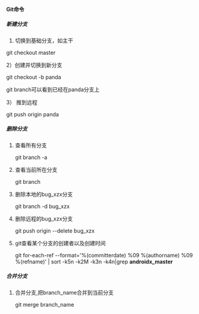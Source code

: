 #### Git命令

##### 新建分支

1) 切换到基础分支，如主干

git checkout master

2）创建并切换到新分支

git checkout -b panda

git branch可以看到已经在panda分支上

3） 推到远程

 git push origin panda 

##### 删除分支

1. 查看所有分支

   git branch -a

2. 查看当前所在分支

   git branch

3. 删除本地的bug_xzx分支

   git branch -d bug_xzx

4. 删除远程的bug_xzx分支

   git push origin --delete bug_xzx

5. git查看某个分支的创建者以及创建时间

   git for-each-ref --format='%(committerdate) %09 %(authorname) %09 %(refname)' | sort -k5n -k2M -k3n -k4n|grep **androidx_master**

##### 合并分支

1. 合并分支,把branch_name合并到当前分支

   git  merge  branch_name

